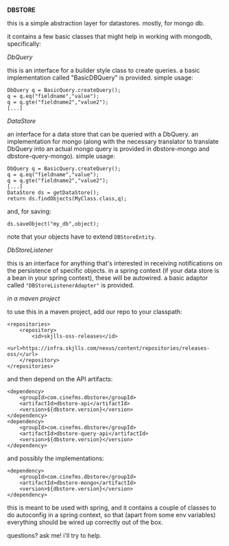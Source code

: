 **DBSTORE**

this is a simple abstraction layer for datastores. mostly, for mongo db. 

it contains a few basic classes that might help in working with mongodb, specifically:

*DbQuery*

this is an interface for a builder style class to create queries. a basic implementation called "BasicDBQuery" is provided. simple usage:

	DbQuery q = BasicQuery.createQuery();
	q = q.eq("fieldname","value");
	q = q.gte("fieldname2","value2");
	[...]
	
	
*DataStore*

an interface for a data store that can be queried with a DbQuery. an implementation for mongo (along with the necessary translator to translate DbQuery into an actual mongo query is provided in dbstore-mongo and dbstore-query-mongo). simple usage:


	DbQuery q = BasicQuery.createQuery();
	q = q.eq("fieldname","value");
	q = q.gte("fieldname2","value2");
	[...]
	DataStore ds = getDataStore();
	return ds.findObjects(MyClass.class,q);
	
and, for saving: 

	ds.saveObject("my_db",object);
	
note that your objects have to extend `DBStoreEntity`. 
	
	
*DbStoreListener*

this is an interface for anything that's interested in receiving notifications on the persistence of specific objects. in a spring context (if your data store is a bean in your spring context), these will be autowired. a basic adaptor called `"DBStoreListenerAdapter"` is provided.

*in a maven project*

to use this in a maven project, add our repo to your classpath:

	<repositories>
		<repository>
			<id>skjlls-oss-releases</id>
			<url>https://infra.skjlls.com/nexus/content/repositories/releases-oss/</url>
		</repository>
	</repositories>

and then depend on the API artifacts:

	<dependency>
		<groupId>com.cinefms.dbstore</groupId>
		<artifactId>dbstore-api</artifactId>
		<version>${dbstore.version}</version>
	</dependency>
	<dependency>
		<groupId>com.cinefms.dbstore</groupId>
		<artifactId>dbstore-query-api</artifactId>
		<version>${dbstore.version}</version>
	</dependency>

and possibly the implementations:

	<dependency>
		<groupId>com.cinefms.dbstore</groupId>
		<artifactId>dbstore-mongo</artifactId>
		<version>${dbstore.version}</version>
	</dependency>

this is meant to be used with spring, and it contains a couple of classes to do autoconfig in a spring context, so that (apart from some env variables) everything should be wired up correctly out of the box.

questions? ask me! i'll try to help.